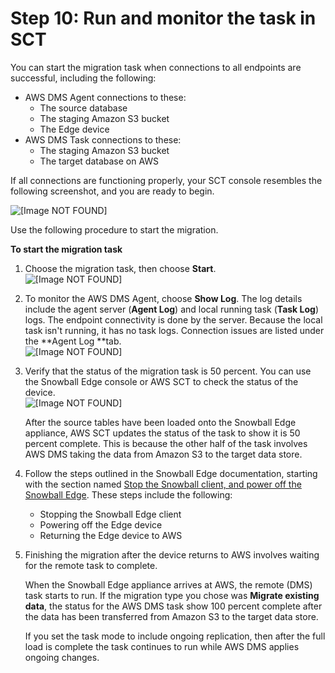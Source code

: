 # Step 10: Run and monitor the task in SCT<a name="CHAP_LargeDBs.SBS.run-and-monitor-task-in-sct"></a>

You can start the migration task when connections to all endpoints are successful, including the following:
+ AWS DMS Agent connections to these:
  + The source database
  + The staging Amazon S3 bucket
  + The Edge device
+ AWS DMS Task connections to these:
  + The staging Amazon S3 bucket
  + The target database on AWS

If all connections are functioning properly, your SCT console resembles the following screenshot, and you are ready to begin\.

![\[Image NOT FOUND\]](http://docs.aws.amazon.com/dms/latest/userguide/images/snowball-sct-connections.png)

Use the following procedure to start the migration\.

**To start the migration task**

1. Choose the migration task, then choose **Start**\.  
![\[Image NOT FOUND\]](http://docs.aws.amazon.com/dms/latest/userguide/images/snowball-start-migration.png)

1. To monitor the AWS DMS Agent, choose **Show Log**\. The log details include the agent server \(**Agent Log**\) and local running task \(**Task Log**\) logs\. The endpoint connectivity is done by the server\. Because the local task isn't running, it has no task logs\. Connection issues are listed under the **Agent Log **tab\.  
![\[Image NOT FOUND\]](http://docs.aws.amazon.com/dms/latest/userguide/images/snowball-show-agent-log.png)

1. Verify that the status of the migration task is 50 percent\. You can use the Snowball Edge console or AWS SCT to check the status of the device\.  
![\[Image NOT FOUND\]](http://docs.aws.amazon.com/dms/latest/userguide/images/snowball-check-status.png)

   After the source tables have been loaded onto the Snowball Edge appliance, AWS SCT updates the status of the task to show it is 50 percent complete\. This is because the other half of the task involves AWS DMS taking the data from Amazon S3 to the target data store\.

1. Follow the steps outlined in the Snowball Edge documentation, starting with the section named [Stop the Snowball client, and power off the Snowball Edge](https://docs.aws.amazon.com/snowball/latest/developer-guide/turnitoff.html)\. These steps include the following:
   + Stopping the Snowball Edge client
   + Powering off the Edge device
   + Returning the Edge device to AWS

1. Finishing the migration after the device returns to AWS involves waiting for the remote task to complete\.

   When the Snowball Edge appliance arrives at AWS, the remote \(DMS\) task starts to run\. If the migration type you chose was **Migrate existing data**, the status for the AWS DMS task show 100 percent complete after the data has been transferred from Amazon S3 to the target data store\. 

   If you set the task mode to include ongoing replication, then after the full load is complete the task continues to run while AWS DMS applies ongoing changes\.